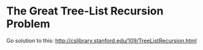 # The Great Tree-List Recursion Problem

Go solution to this: http://cslibrary.stanford.edu/109/TreeListRecursion.html
